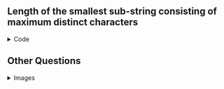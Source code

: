 ## Length of the smallest sub-string consisting of maximum distinct characters
<details>
  <summary>Code</summary>
  
```c++
string findSubString(string str) 
{ 
    int n = str.length(); 
    int dist_count = 0; 
    bool visited[MAX_CHARS] = { false }; 
    for (int i = 0; i < n; i++) { 
        if (visited[str[i]] == false) { 
            visited[str[i]] = true; 
            dist_count++; 
        } 
    } 
    int start = 0, start_index = -1, min_len = INT_MAX; 
    int count = 0; 
    int curr_count[MAX_CHARS] = { 0 }; 
    for (int j = 0; j < n; j++) { 
        // Count occurrence of characters of string 
        curr_count[str[j]]++; 
        // If any distinct character matched, then increment count 
        if (curr_count[str[j]] == 1) 
            count++; 
  
        // if all the characters are matched 
        if (count == dist_count) { 
            while (curr_count[str[start]] > 1) { 
                if (curr_count[str[start]] > 1) 
                    curr_count[str[start]]--; 
                start++; 
            } 
            int len_window = j - start + 1; 
            if (min_len > len_window) { 
                min_len = len_window; 
                start_index = start; 
            } 
        } 
    } 
    return str.substr(start_index, min_len); 
} 
```
</details>

## Other Questions
<details>
  <summary>Images</summary>
  
![](https://i.imgur.com/tXUK53W.png)  
![](https://i.imgur.com/ztdeKAg.png)
![](https://i.imgur.com/fp5BNST.png)
![](https://i.imgur.com/xiEAiLF.png)
![](https://i.imgur.com/PuKZJXm.png)
![](https://i.imgur.com/qLd4dVo.png)
![](https://i.imgur.com/noecV9i.png)
![](https://i.imgur.com/hsDvGbR.png)
![](https://i.imgur.com/rVqvCU3.png)
![](https://i.imgur.com/VovUatW.png)
![](https://i.imgur.com/j6jXFFb.png)
![](https://i.imgur.com/8qmY6Fl.png)
</details>
